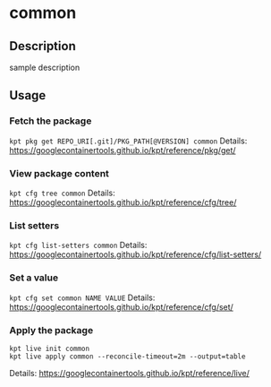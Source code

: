 # common

## Description
sample description

## Usage

### Fetch the package
`kpt pkg get REPO_URI[.git]/PKG_PATH[@VERSION] common`
Details: https://googlecontainertools.github.io/kpt/reference/pkg/get/

### View package content
`kpt cfg tree common`
Details: https://googlecontainertools.github.io/kpt/reference/cfg/tree/

### List setters
`kpt cfg list-setters common`
Details: https://googlecontainertools.github.io/kpt/reference/cfg/list-setters/

### Set a value
`kpt cfg set common NAME VALUE`
Details: https://googlecontainertools.github.io/kpt/reference/cfg/set/

### Apply the package
```
kpt live init common
kpt live apply common --reconcile-timeout=2m --output=table
```
Details: https://googlecontainertools.github.io/kpt/reference/live/
